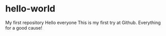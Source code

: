 # hello-world
My first repository
Hello everyone
This is my first try at Github. Everything for a good cause!
